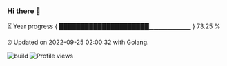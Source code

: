 ### Hi there 👋 

⏳ Year progress { █████████████████████▁▁▁▁▁▁▁▁▁ } 73.25 %

⏰ Updated on 2022-09-25 02:00:32 with Golang.

![build](https://github.com/shenxianpeng/year-progress/workflows/build/badge.svg) ![Profile views](https://gpvc.arturio.dev/shenxianpeng)